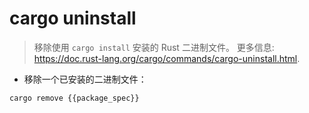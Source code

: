 # cargo uninstall

> 移除使用 `cargo install` 安装的 Rust 二进制文件。
> 更多信息: <https://doc.rust-lang.org/cargo/commands/cargo-uninstall.html>.

- 移除一个已安装的二进制文件：

`cargo remove {{package_spec}}`
